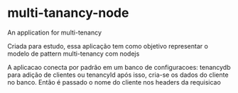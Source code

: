 # multi-tanancy-node
An application for multi-tenancy

Criada para estudo, essa aplicação tem como objetivo representar o modelo de pattern multi-tenancy com nodejs

A aplicacao conecta por padrão em um banco de configuracoes: tenancydb para adição de clientes ou tenancyId
após isso, cria-se os dados do cliente no banco. Então é passado o nome do cliente nos headers da requisicao
